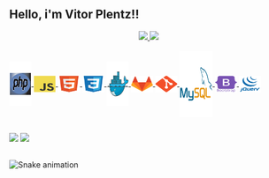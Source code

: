 ## Hello, i'm Vitor Plentz!!

<div align="center">
  <a href="https://github.com/vpl3ntz">
  <img height="120em" src="https://github-readme-stats.vercel.app/api?username=pl3ntz&show_icons=true&theme=yeblu&include_all_commits=true&count_private=true"/>
  <img height="100em" src="https://github-readme-stats.vercel.app/api/top-langs/?username=pl3ntz&layout=compact&langs_count=7&theme=yeblu"/>
</div> 
  
<div style="display: inline_block"><br>
  <img align="center" alt="Vitor-Php" height="80" width="40" src="https://raw.githubusercontent.com/devicons/devicon/master/icons/php/php-original.svg">
  <img align="center" alt="Vitor-Js" height="30" width="40" src="https://raw.githubusercontent.com/devicons/devicon/master/icons/javascript/javascript-original.svg">
  <img align="center" alt="Rafa-HTML" height="30" width="40" src="https://raw.githubusercontent.com/devicons/devicon/master/icons/html5/html5-original.svg">
  <img align="center" alt="Vitor-CSS" height="30" width="40" src="https://raw.githubusercontent.com/devicons/devicon/master/icons/css3/css3-original.svg">
  <img align="center" alt="Vitor-Docker" height="80" width="40" src="https://raw.githubusercontent.com/devicons/devicon/master/icons/docker/docker-original.svg">
  <img align="center" alt="Vitor-GitLab" height="30" width="40" src="https://raw.githubusercontent.com/devicons/devicon/master/icons/gitlab/gitlab-original.svg">
  <img align="center" alt="Vitor-Git" height="30" width="40" src="https://raw.githubusercontent.com/devicons/devicon/master/icons/git/git-original.svg">
  <img align="center" alt="Vitor-MySql" height="120" width="60" src="https://raw.githubusercontent.com/devicons/devicon/master/icons/mysql/mysql-original-wordmark.svg">
  <img align="center" alt="Vitor-Bootstrap" height="30" width="40" src="https://raw.githubusercontent.com/devicons/devicon/master/icons/bootstrap/bootstrap-plain-wordmark.svg">
  <img align="center" alt="Vitor-JQuery" height="30" width="40" src="https://raw.githubusercontent.com/devicons/devicon/master/icons/jquery/jquery-plain-wordmark.svg">
  
  ## 
  
 <div>
 <a href="https://www.linkedin.com/in/vitor-plentz/" target="_blank"><img src="https://img.shields.io/badge/LinkedIn-0077B5?style=for-the-badge&logo=linkedin&logoColor=white" target="_blank"></a>
  <a href="https://wa.link/qi64s6" target="_blank"><img src="https://img.shields.io/badge/WhatsApp-25D366?style=for-the-badge&logo=whatsapp&logoColor=white"></a>
 </div>
  
  ##
  
 ![Snake animation](https://github.com/pl3ntz/pl3ntz/blob/output/github-contribution-grid-snake.svg)

